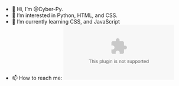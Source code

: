 - 👋 Hi, I’m @Cyber-Py.
- 👀 I’m interested in Python, HTML, and CSS.
- 🌱 I’m currently learning CSS, and JavaScript
- 📫 How to reach me: ![cyberpy01@gmail.com](mailto:cyberpy01@gmail.com)

<!---
Cyber-Py/Cyber-Py is a ✨ special ✨ repository because its `README.md` (this file) appears on your GitHub profile.
You can click the Preview link to take a look at your changes.
--->
